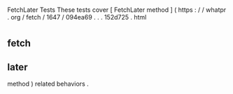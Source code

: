#
FetchLater
Tests
These
tests
cover
[
FetchLater
method
]
(
https
:
/
/
whatpr
.
org
/
fetch
/
1647
/
094ea69
.
.
.
152d725
.
html
#
fetch
-
later
-
method
)
related
behaviors
.
